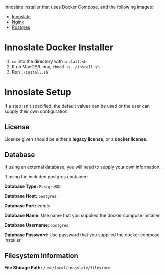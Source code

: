 Innoslate installer that uses Docker Compose, and the following images:
* [Innoslate](https://hub.docker.com/r/innoslate/innoslate)
* [Nginx](https://hub.docker.com/_/nginx)
* [Postgres](https://hub.docker.com/_/postgres)

# Innoslate Docker Installer
1. `cd` into the directory with `install.sh`
2. If on MacOS/Linux, `chmod +x ./install.sh`
3. Run `./install.sh`

# Innoslate Setup
If a step isn't specified, the default values can be used or the user can supply their own configuration.

## License
License given should be either a **legacy license**, or a **docker license**.

## Database
If using an external database, you will need to supply your own information.

If using the included postgres container:

**Database Type:** `PostgreSQL`

**Database Host:** `postgres`

**Database Port:** *empty*

**Database Name:** Use name that you supplied the docker compose installer

**Database Username:** `postgres`

**Database Password:** Use password that you supplied the docker compose installer

## Filesystem Information
**File Storage Path:** `/usr/local/innoslate/filestore`
